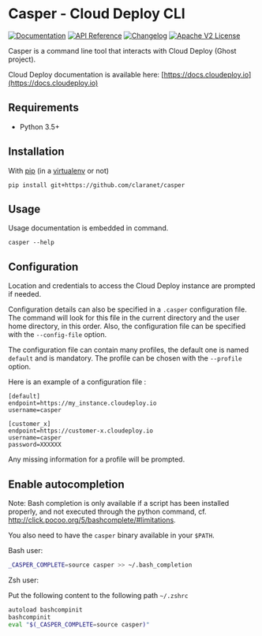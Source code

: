 # Casper - Cloud Deploy CLI
[![Documentation](https://img.shields.io/badge/documentation-cloud--deploy-brightgreen.svg)](https://docs.cloud-deploy.io/rst/cli.html) [![API Reference](http://img.shields.io/badge/api-reference-blue.svg)](https://docs.cloud-deploy.io/rst/api.html) [![Changelog](https://img.shields.io/badge/changelog-release-green.svg)](https://github.com/claranet/casper/blob/master/CHANGELOG.md) [![Apache V2 License](http://img.shields.io/badge/license-Apache%20V2-blue.svg)](https://github.com/claranet/casper/blob/master/LICENSE)


Casper is a command line tool that interacts with Cloud Deploy (Ghost project).

Cloud Deploy documentation is available here: [https://docs.cloudeploy.io](https://docs.cloudeploy.io)

Requirements
------------

* Python 3.5+

Installation
------------
With [pip](https://pip.pypa.io) (in a [virtualenv](https://virtualenv.pypa.io) or not)

```
pip install git+https://github.com/claranet/casper
```

Usage
-----
Usage documentation is embedded in command.
```
casper --help
```

Configuration
-------------
Location and credentials to access the Cloud Deploy instance are prompted if needed.

Configuration details can also be specified in a `.casper` configuration file.
The command will look for this file in the current directory and the user home directory, in this order.
Also, the configuration file can be specified with the `--config-file` option.

The configuration file can contain many profiles, the default one is named `default` and is mandatory. The profile can be chosen with the `--profile` option.

Here is an example of a configuration file :

```
[default]
endpoint=https://my_instance.cloudeploy.io
username=casper

[customer_x]
endpoint=https://customer-x.cloudeploy.io
username=casper
password=XXXXXX
```

Any missing information for a profile will be prompted.

Enable autocompletion
---------------------

Note: Bash completion is only available if a script has been installed properly, and not executed through the python command, cf. <http://click.pocoo.org/5/bashcomplete/#limitations>.

You also need to have the ``casper`` binary available in your ``$PATH``.

Bash user:

```bash
_CASPER_COMPLETE=source casper >> ~/.bash_completion
```


Zsh user:

Put the following content to the following path ``~/.zshrc``

```bash
autoload bashcompinit
bashcompinit
eval "$(_CASPER_COMPLETE=source casper)"
```
